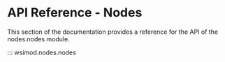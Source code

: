 # API Reference - Nodes

This section of the documentation provides a reference for the API of the nodes.nodes module.

::: wsimod.nodes.nodes

